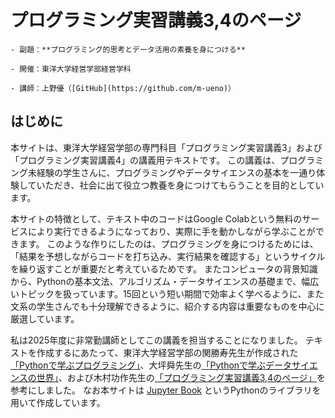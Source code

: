 # プログラミング実習講義3,4のページ

```{epigraph}
- 副題：**プログラミング的思考とデータ活用の素養を身につける**

- 開催：東洋大学経営学部経営学科

- 講師：上野優（[GitHub](https://github.com/m-ueno)）
```

## はじめに

本サイトは、東洋大学経営学部の専門科目「プログラミング実習講義3」および「プログラミング実習講義4」の講義用テキストです。
この講義は、プログラミング未経験の学生さんに、プログラミングやデータサイエンスの基本を一通り体験していただき、社会に出て役立つ教養を身につけてもらうことを目的としています。

本サイトの特徴として、テキスト中のコードはGoogle Colabという無料のサービスにより実行できるようになっており、実際に手を動かしながら学ぶことができます。
このような作りにしたのは、プログラミングを身につけるためには、「結果を予想しながらコードを打ち込み、実行結果を確認する」というサイクルを繰り返すことが重要だと考えているためです。
またコンピュータの背景知識から、Pythonの基本文法、アルゴリズム・データサイエンスの基礎まで、幅広いトピックを扱っています。15回という短い期間で効率よく学べるように、また文系の学生さんでも十分理解できるように、紹介する内容は重要なものを中心に厳選しています。

私は2025年度に非常勤講師としてこの講義を担当することになりました。
テキストを作成するにあたって、東洋大学経営学部の関勝寿先生が作成された[「Pythonで学ぶプログラミング」](https://sekika.github.io/toyo/python/index.html)、大坪舜先生の[「Pythonで学ぶデータサイエンスの世界」](https://tsuboshun.github.io/begin-python/intro.html)、および木村功作先生の[「プログラミング実習講義3,4のページ」](https://kimusaku.github.io/begin-python-2024/)を参考にしました。
なお本サイトは [Jupyter Book](https://jupyterbook.org/en/stable/intro.html) というPythonのライブラリを用いて作成しています。
